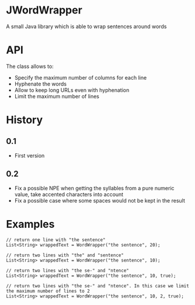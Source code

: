 # JWordWrapper
A small Java library which is able to wrap sentences around words

# API
The class allows to:
 * Specify the maximum number of columns for each line
 * Hyphenate the words
 * Allow to keep long URLs even with hyphenation
 * Limit the maximum number of lines

# History
## 0.1
 * First version

## 0.2
 * Fix a possible NPE when getting the syllables from a pure numeric value, take accented characters into account
 * Fix a possible case where some spaces would not be kept in the result

# Examples
  ```
  // return one line with "the sentence"
  List<String> wrappedText = WordWrapper("the sentence", 20);
  ```

  ```
  // return two lines with "the" and "sentence"
  List<String> wrappedText = WordWrapper("the sentence", 10);
  ```
  
  ```
  // return two lines with "the se-" and "ntence"
  List<String> wrappedText = WordWrapper("the sentence", 10, true);
  ```
  
  ```
  // return two lines with "the se-" and "ntence". In this case we limit the maximum number of lines to 2
  List<String> wrappedText = WordWrapper("the sentence", 10, 2, true);
  ```
